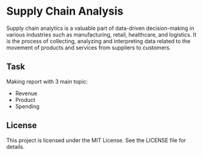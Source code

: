 # Supply Chain Analysis
Supply chain analytics is a valuable part of data-driven decision-making in various industries such as manufacturing, retail, healthcare, and logistics. It is the process of collecting, analyzing and interpreting data related to the movement of products and services from suppliers to customers.

## Task 
Making report with 3 main topic:
* Revenue
* Product
* Spending

## License
This project is licensed under the MIT License. See the LICENSE file for details.